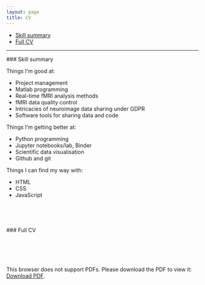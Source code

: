 ```yaml
---
layout: page
title: CV
---
```


- [Skill summary](#summary)
- [Full CV](#cv)

---

<div id='summary'></div>
### Skill summary

Things I'm good at:
- Project management
- Matlab programming
- Real-time fMRI analysis methods
- fMRI data quality control
- Intricacies of neuroimage data sharing under GDPR
- Software tools for sharing data and code

Things I'm getting better at:
- Python programming
- Jupyter notebooks/lab, Binder
- Scientific data visualisation
- Github and git

Things I can find my way with:
- HTML
- CSS
- JavaScript

<div id='cv'></div>
### Full CV

<object data="https://jsheunis.github.io/downloads/cv_jsheunis_2019.pdf" type="application/pdf" height="700px" width="750px" align="middle">
    <embed src="https://jsheunis.github.io/downloads/cv_jsheunis_2019.pdf">
        <p>This browser does not support PDFs. Please download the PDF to view it: <a href="https://jsheunis.github.io/downloads/cv_jsheunis_2019.pdf">Download PDF</a>.</p>
    </embed>
</object>